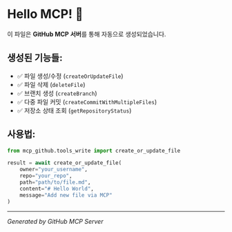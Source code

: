 # Hello MCP! 🚀

이 파일은 **GitHub MCP 서버**를 통해 자동으로 생성되었습니다.

## 생성된 기능들:
- ✅ 파일 생성/수정 (`createOrUpdateFile`)
- ✅ 파일 삭제 (`deleteFile`)
- ✅ 브랜치 생성 (`createBranch`)
- ✅ 다중 파일 커밋 (`createCommitWithMultipleFiles`)
- ✅ 저장소 상태 조회 (`getRepositoryStatus`)

## 사용법:
```python
from mcp_github.tools_write import create_or_update_file

result = await create_or_update_file(
    owner="your_username",
    repo="your_repo",
    path="path/to/file.md",
    content="# Hello World",
    message="Add new file via MCP"
)
```

---
*Generated by GitHub MCP Server*
